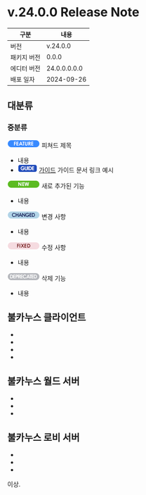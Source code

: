 # v.24.0.0 Release Note

| **구분** | **내용**       |
|--------|--------------|
| 버전     | v.24.0.0     |
| 패키지 버전 | 0.0.0        |
| 에디터 버전 | 24.0.0.0.0.0 |
| 배포 일자  | 2024-09-26   |



## 대분류

### 중분류

![GuideImg-Feature](./media/images/GuideImg-Feature.png) 피쳐드 제목

- 내용
- ![GuideIme-Guide.png](./media/images/GuideIme-Guide.png) [가이드]() 가이드 문서 링크 예시

![GuideImg-New](./media/images/GuideImg-New.png) 새로 추가된 기능

- 내용


![GuideImg-Changed](./media/images/GuideImg-Changed.png) 변경 사항

 - 내용


![GuideImg-Fixed](./media/images/GuideImg-Fixed.png) 수정 사항

- 내용


![GuideImg-Deprecated](./media/images/GuideImg-Deprecated.png) 삭제 기능

- 내용



## 불카누스 클라이언트

- 
-
-
-


## 불카누스 월드 서버

-
-
-


## 불카누스 로비 서버

-
-
-


이상.